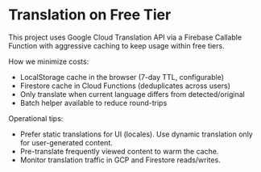 # Translation on Free Tier

This project uses Google Cloud Translation API via a Firebase Callable Function with aggressive caching to keep usage within free tiers.

How we minimize costs:
- LocalStorage cache in the browser (7-day TTL, configurable)
- Firestore cache in Cloud Functions (deduplicates across users)
- Only translate when current language differs from detected/original
- Batch helper available to reduce round-trips

Operational tips:
- Prefer static translations for UI (locales). Use dynamic translation only for user-generated content.
- Pre-translate frequently viewed content to warm the cache.
- Monitor translation traffic in GCP and Firestore reads/writes.
